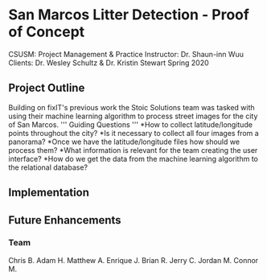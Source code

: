 # San Marcos Litter Detection - Proof of Concept
CSUSM: Project Management & Practice
Instructor: Dr. Shaun-inn Wuu
Clients: Dr. Wesley Schultz & Dr. Kristin Stewart
Spring 2020 

## Project Outline
Building on fixIT's previous work the Stoic Solutions team was tasked with using their machine learning algorithm to process street images for the city of San Marcos.
'''
Guiding Questions
'''
*How to collect latitude/longitude points throughout the city?
*Is it necessary to collect all four images from a panorama?
*Once we have the latitude/longitude files how should we process them?
*What information is relevant for the team creating the user interface?
*How do we get the data from the machine learning algorithm to the relational database?

## Implementation

## Future Enhancements

### Team
Chris B.
Adam H.
Matthew A.
Enrique J.
Brian R.
Jerry C.
Jordan M.
Connor M.
